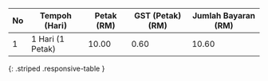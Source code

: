 | No  | Tempoh (Hari)    | Petak (RM) | GST (Petak) (RM) | Jumlah Bayaran (RM) |
| --- | ---              | ---        | ---              | ---                 |
| 1   | 1 Hari (1 Petak) | 10.00      | 0.60             | 10.60               |
{: .striped .responsive-table }
